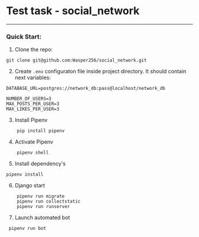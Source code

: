 # Test task - social_network
---
### Quick Start:
1. Clone the repo:
```
git clone git@github.com:Wasper256/social_network.git
```
2. Create `.env` configuraton file inside project directory. It should contain next variables: 
```
DATABASE_URL=postgres://network_db:pass@localhost/network_db

NUMBER_OF_USERS=3
MAX_POSTS_PER_USER=3
MAX_LIKES_PER_USER=3
```
3. Install Pipenv
```
    pip install pipenv
```

4. Activate Pipenv
```
    pipenv shell
```
5. Install dependency's
```
pipenv install 
```
6. Django start
```
    pipenv run migrate
    pipenv run collectstatic
    pipenv run runserver
```
7. Launch automated bot 
```
 pipenv run bot
```
